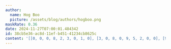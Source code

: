```yaml
---
author:
  name: Hog Boo
  picture: /assets/blog/authors/hogboo.png
maskRate: 0.36
date: 2024-11-27T07:00:01.484342
id: 38cb5e36-ac8d-11ef-b451-41234cb8625c
content: '[[0, 0, 0, 8, 2, 3, 0, 1, 0], [3, 0, 8, 0, 9, 5, 2, 0, 0], [9, 0, 2, 0, 0, 6, 3, 8, 5], [5, 7, 0, 2, 8, 9, 1, 0, 0], [8, 0, 0, 5, 0, 1, 7, 6, 2], [1, 0, 3, 4, 0, 7, 5, 9, 8], [2, 4, 9, 0, 7, 8, 6, 0, 1], [6, 3, 1, 9, 5, 4, 0, 2, 7], [7, 8, 5, 0, 0, 0, 0, 0, 0]]'
---
```

